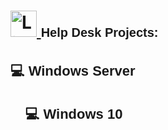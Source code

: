 <h1>
  <a href="https://www.linkedin.com/in/rashadhagen/">
    <img src="https://i.imgur.com/bYUDnOO.png" alt="LinkedIn" width="42px" />
  </a> 
  <span style="font-family: Arial, sans-serif; font-size: 20px; font-weight: bold;">Help Desk Projects:</span> 
  <br/>
</h1>


<h2 style="font-family: Arial, sans-serif; font-size: 22px; font-weight: bold;">
  <a href="https://github.com/RashadHagen/Windows-Server/tree/main" style="color: inherit; text-decoration: none;">
    💻 Windows Server
  </a>
</h2>
<ul>


<h2 style="font-family: Arial, sans-serif; font-size: 22px; font-weight: bold;">💻 Windows 10</h2>
<ul>
  </li>
</ul>
